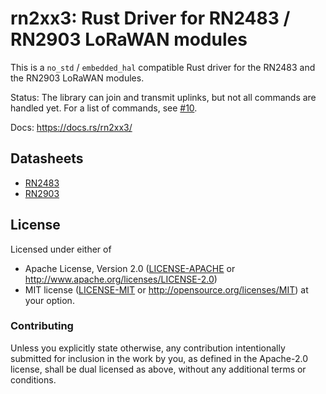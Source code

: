 # rn2xx3: Rust Driver for RN2483 / RN2903 LoRaWAN modules

This is a `no_std` / `embedded_hal` compatible Rust driver for the RN2483 and
the RN2903 LoRaWAN modules.

Status: The library can join and transmit uplinks, but not all commands are
handled yet. For a list of commands, see
[#10](https://github.com/dbrgn/rn2xx3-rs/issues/10).

Docs: https://docs.rs/rn2xx3/


## Datasheets

- [RN2483](http://ww1.microchip.com/downloads/en/DeviceDoc/40001784B.pdf)
- [RN2903](http://ww1.microchip.com/downloads/en/DeviceDoc/RN2903%20LoRa%20Technology%20Module%20Command%20Reference%20User%20Guide-DS40001811B.pdf)


## License

Licensed under either of

 * Apache License, Version 2.0 ([LICENSE-APACHE](LICENSE-APACHE) or
   http://www.apache.org/licenses/LICENSE-2.0)
 * MIT license ([LICENSE-MIT](LICENSE-MIT) or
   http://opensource.org/licenses/MIT) at your option.

### Contributing

Unless you explicitly state otherwise, any contribution intentionally submitted
for inclusion in the work by you, as defined in the Apache-2.0 license, shall
be dual licensed as above, without any additional terms or conditions.
